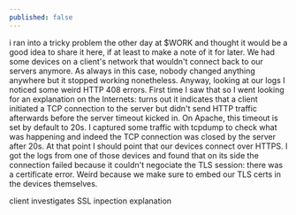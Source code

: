 ```yaml
---
published: false
---
```

i ran into a tricky problem the other day at $WORK and thought it would be a good idea to share it here, if at least to make a note of it for later.
We had some devices on a client's network that wouldn't connect back to our servers anymore. As always in this case, nobody changed anything anywhere but it stopped working nonetheless.
Anyway, looking at our logs I noticed some weird HTTP 408 errors. First time I saw that so I went looking for an explanation on the Internets: turns out it indicates that a client initiated a TCP connection to the server but didn't send HTTP traffic afterwards before the server timeout kicked in.
On Apache, this timeout is set by default to 20s. I captured some traffic with tcpdump to check what was happening and indeed the TCP connection was closed by the server after 20s.
At that point I should point that our devices connect over HTTPS. I got the logs from one of those devices and found that on its side the connection failed because it couldn't negociate the TLS session: there was a certificate error. Weird because we make sure to embed our TLS certs in the devices themselves.

client investigates
SSL inpection explanation